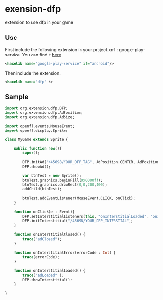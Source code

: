 # exension-dfp
extension to use dfp in your game

## Use

First include the following extension in your project.xml : google-play-service.
You can find it [here](https://github.com/TBaudon/google-play-services-openfl).

```xml
<haxelib name="google-play-service" if="android"/>
```

Then include the extension.

```xml
<haxelib name="dfp" />
```

## Sample

```haxe
import org.extension.dfp.DFP;
import org.extension.dfp.AdPosition;
import org.extension.dfp.AdSize;

import openfl.events.MouseEvent;
import openfl.display.Sprite;

class MyGame extends Sprite {
    
    public function new(){
        super();
        
        DFP.initAd("/45698/YOUR_DFP_TAG", AdPosition.CENTER, AdPosition.BOTTOM, AdSize.BANNER);
        DFP.showAd();
        
        var btnTest = new Sprite();
        btnTest.graphics.beginFill(0x0000ff);
        btnTest.graphics.drawRect(0,0,200,100);
        addChild(btnTest);
        
        btnTest.addEventListener(MouseEvent.CLICK, onClick);
    }
    
    function onClick(e : Event){
        DFP.setInterstitialListeners(this, "onInterstitialLoaded", "onInterstitialError", "onInterstitialClosed");
        DFP.initInterstitial("/45698/YOUR_DFP_INTERSTIAL");
    }
    
    function onInterstitialClosed() {
		trace("adClosed");
	}
	
	function onInterstitialError(errorCode : Int) {
		trace(errorCode);
	}
	
	function onInterstitialLoaded() {
		trace("adLoaded" );
		DFP.showInterstitial();
	}
    
}
```